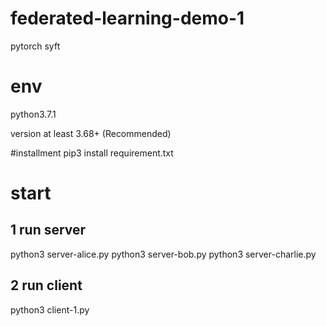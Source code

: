 # federated-learning-demo-1
pytorch syft


# env
python3.7.1

version at least 3.68+ (Recommended)

#installment
pip3 install requirement.txt

# start 
## 1 run server
python3  server-alice.py
python3 server-bob.py
python3  server-charlie.py

## 2 run client 
python3 client-1.py



